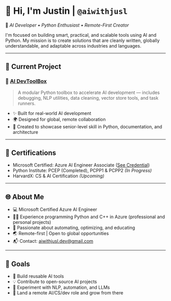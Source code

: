 # 👋 Hi, I'm Justin | `@aiwithjusl`

🎯 *AI Developer • Python Enthusiast • Remote-First Creator*

I'm focused on building smart, practical, and scalable tools using AI and Python. My mission is to create solutions that are cleanly written, globally understandable, and adaptable across industries and languages.

---

## 🚀 Current Project
### 🔧 [AI DevToolBox](https://github.com/aiwithjusl/ai-dev-toolbox)
> A modular Python toolbox to accelerate AI development — includes debugging, NLP utilities, data cleaning, vector store tools, and task runners.

- ✨ Built for real-world AI development
- 🌍 Designed for global, remote collaboration
- 🧰 Created to showcase senior-level skill in Python, documentation, and architecture

---

## 📜 Certifications
- Microsoft Certified: Azure AI Engineer Associate ([See Credential](https://learn.microsoft.com/api/credentials/share/en-us/JustinLane-2922/BD501FB13C8F20E0?sharingId=12A2F6E37E3F31ED))
- Python Institute: PCEP (Completed), PCPP1 & PCPP2 *(In Progress)*
- HarvardX: CS & AI Certification *(Upcoming)*

---

## 🌐 About Me
- 💻 Microsoft Certified Azure AI Engineer
- 🧑‍💻 Experience programming Python and C++ in Azure (professional and personal projects)
- 🧠 Passionate about automating, optimizing, and educating
- 🌏 Remote-first | Open to global opportunities
- 📬 Contact: aiwithjusl.dev@gmail.com

---

## 📌 Goals
- 🔨 Build reusable AI tools
- 💡 Contribute to open-source AI projects
- 🧪 Experiment with NLP, automation, and LLMs
- 🌟 Land a remote AI/CS/dev role and grow from there
